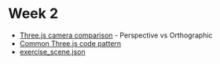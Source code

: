 # Week 2

- [Three.js camera comparison](https://github.com/jooohyunpark/threejs-camera-comparison) - Perspective vs Orthographic
- [Common Three.js code pattern](https://github.com/mrdoob/three.js/blob/master/examples/misc_controls_orbit.html)
- [exercise_scene.json](https://github.com/jooohyunpark/itp-canvas-for-coders/blob/main/week2/exercise_scene.json)

